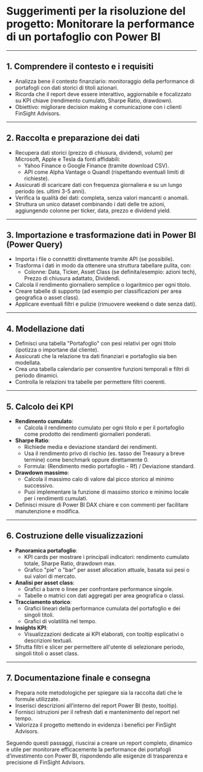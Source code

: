 
# Suggerimenti per la risoluzione del progetto: Monitorare la performance di un portafoglio con Power BI

---

## 1. Comprendere il contesto e i requisiti

- Analizza bene il contesto finanziario: monitoraggio della performance di portafogli con dati storici di titoli azionari.
- Ricorda che il report deve essere interattivo, aggiornabile e focalizzato su KPI chiave (rendimento cumulato, Sharpe Ratio, drawdown).
- Obiettivo: migliorare decision making e comunicazione con i clienti FinSight Advisors.

---

## 2. Raccolta e preparazione dei dati

- Recupera dati storici (prezzo di chiusura, dividendi, volumi) per Microsoft, Apple e Tesla da fonti affidabili:
  - Yahoo Finance o Google Finance (tramite download CSV).
  - API come Alpha Vantage o Quandl (rispettando eventuali limiti di richieste).
- Assicurati di scaricare dati con frequenza giornaliera e su un lungo periodo (es. ultimi 3-5 anni).
- Verifica la qualità dei dati: completa, senza valori mancanti o anomali.
- Struttura un unico dataset combinando i dati delle tre azioni, aggiungendo colonne per ticker, data, prezzo e dividend yield.

---

## 3. Importazione e trasformazione dati in Power BI (Power Query)

- Importa i file o connettiti direttamente tramite API (se possibile).
- Trasforma i dati in modo da ottenere una struttura tabellare pulita, con:
  - Colonne: Data, Ticker, Asset Class (se definita/esempio: azioni tech), Prezzo di chiusura adattato, Dividendi.
- Calcola il rendimento giornaliero semplice o logaritmico per ogni titolo.
- Creare tabelle di supporto (ad esempio per classificazioni per area geografica o asset class).
- Applicare eventuali filtri e pulizie (rimuovere weekend o date senza dati).

---

## 4. Modellazione dati

- Definisci una tabella "Portafoglio" con pesi relativi per ogni titolo (ipotizza o importane dal cliente).
- Assicurati che la relazione tra dati finanziari e portafoglio sia ben modellata.
- Crea una tabella calendario per consentire funzioni temporali e filtri di periodo dinamici.
- Controlla le relazioni tra tabelle per permettere filtri coerenti.

---

## 5. Calcolo dei KPI

- **Rendimento cumulato**:
  - Calcola il rendimento cumulato per ogni titolo e per il portafoglio come prodotto dei rendimenti giornalieri ponderati.
- **Sharpe Ratio**:
  - Richiede media e deviazione standard dei rendimenti.
  - Usa il rendimento privo di rischio (es. tasso dei Treasury a breve termine) come benchmark oppure direttamente 0.
  - Formula: (Rendimento medio portafoglio - Rf) / Deviazione standard.
- **Drawdown massimo**:
  - Calcola il massimo calo di valore dal picco storico al minimo successivo.
  - Puoi implementare la funzione di massimo storico e minimo locale per i rendimenti cumulati.
- Definisci misure di Power BI DAX chiare e con commenti per facilitare manutenzione e modifica.

---

## 6. Costruzione delle visualizzazioni

- **Panoramica portafoglio**:
  - KPI cards per mostrare i principali indicatori: rendimento cumulato totale, Sharpe Ratio, drawdown max.
  - Grafico "pie" o "bar" per asset allocation attuale, basata sui pesi o sui valori di mercato.
- **Analisi per asset class**:
  - Grafici a barre o linee per confrontare performance singole.
  - Tabelle o matrici con dati aggregati per area geografica o classi.
- **Tracciamento storico**:
  - Grafici lineari della performance cumulata del portafoglio e dei singoli titoli.
  - Grafici di volatilità nel tempo.
- **Insights KPI**:
  - Visualizzazioni dedicate ai KPI elaborati, con tooltip esplicativi o descrizioni textuali.
- Sfrutta filtri e slicer per permettere all'utente di selezionare periodo, singoli titoli o asset class.

---



## 7. Documentazione finale e consegna

- Prepara note metodologiche per spiegare sia la raccolta dati che le formule utilizzate.
- Inserisci descrizioni all’interno del report Power BI (testo, tooltip).
- Fornisci istruzioni per il refresh dati e mantenimento del report nel tempo.
- Valorizza il progetto mettendo in evidenza i benefici per FinSight Advisors.


Seguendo questi passaggi, riuscirai a creare un report completo, dinamico e utile per monitorare efficacemente la performance dei portafogli d’investimento con Power BI, rispondendo alle esigenze di trasparenza e precisione di FinSight Advisors.
